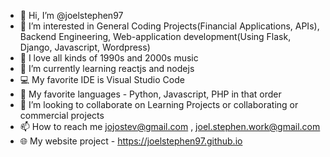 - 👋 Hi, I’m @joelstephen97
- 👀 I’m interested in General Coding Projects(Financial Applications, APIs), Backend Engineering, Web-application development(Using Flask, Django, Javascript, Wordpress)
- 🎼 I love all kinds of 1990s and 2000s music
- 🌱 I’m currently learning reactjs and nodejs
- 💻 My favorite IDE is Visual Studio Code
- 💽 My favorite languages - Python, Javascript, PHP in that order
- 💞️ I’m looking to collaborate on Learning Projects or collaborating or commercial projects
- 📫 How to reach me jojostev@gmail.com , joel.stephen.work@gmail.com
- 🌐 My website project - https://joelstephen97.github.io

<!---
joelstephen97/joelstephen97 is a ✨ special ✨ repository because its `README.md` (this file) appears on your GitHub profile.
You can click the Preview link to take a look at your changes.
--->
